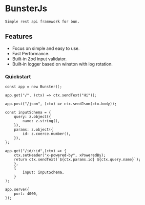 # BunsterJs
    Simple rest api framework for bun.

## Features
- Focus on simple and easy to use.
- Fast Performance.
- Built-in Zod input validator.
- Built-in logger based on winston with log rotation.

### Quickstart

    const app = new Bunster();

    app.get("/", (ctx) => ctx.sendText("Hi"));

    app.post("/json", (ctx) => ctx.sendJson(ctx.body));

    const inputSchema = {
        query: z.object({
            name: z.string(),
        }),
        params: z.object({
            id: z.coerce.number(),
        }),
    };

    app.get("/id/:id",(ctx) => {
        ctx.setHeader("x-powered-by", xPoweredBy);
        return ctx.sendText(`${ctx.params.id} ${ctx.query.name}`);
        },
        {
            input: inputSchema,
        }
    );

    app.serve({
        port: 4000,
    });

